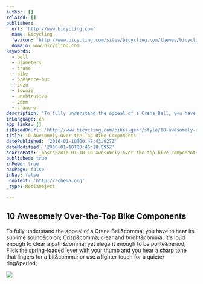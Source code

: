 ```yaml
---
author: []
related: []
publisher:
  url: 'http://www.bicycling.com'
  name: Bicycling
  favicon: 'http://www.bicycling.com/sites/bicycling.com/themes/bicycling/favicon.ico'
  domain: www.bicycling.com
keywords:
  - bell
  - diameters
  - crane
  - bike
  - presence-but
  - suzu
  - townie
  - unobtrusive
  - 26mm
  - crane-or
description: "To fully understand the appeal of a Crane Bell, you have to hear its sublime sound: Crisp, clear and bright, it's loud enough to clear a path, yet elegant enough to be polite. Flick the spring-loaded lever with your thumb and you hear a sharp tone that lingers for a bit, or use a lighter touch for a quieter ring."
inLanguage: en
app_links: []
isBasedOnUrl: 'http://www.bicycling.com/bikes-gear/style/10-awesomely-over-the-top-bike-components'
title: 10 Awesomely Over-the-Top Bike Components
datePublished: '2016-01-10T00:47:43.927Z'
dateModified: '2016-01-10T00:45:18.095Z'
sourcePath: _posts/2016-01-10-10-awesomely-over-the-top-bike-components.md
published: true
inFeed: true
hasPage: false
inNav: false
_context: 'http://schema.org'
_type: MediaObject

---
```

<article style=""><h1>10 Awesomely Over-the-Top Bike Components</h1><p>To fully understand the appeal of a Crane Bell&amp;comma; you have to hear its sublime sound&amp;colon; Crisp&amp;comma; clear and bright&amp;comma; it's loud enough to clear a path&amp;comma; yet elegant enough to be polite&amp;period; Flick the spring-loaded lever with your thumb and you hear a sharp tone that lingers for a bit&amp;comma; or use a lighter touch for a quieter ring&amp;period;</p><img src="http://www.bicycling.com/sites/bicycling.com/files/styles/slideshow-desktop/public/crane-bells-566.jpg?itok=l4l--WNg" /></article>